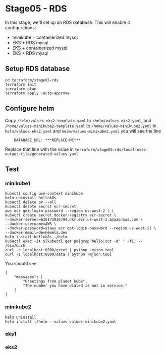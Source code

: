 # Stage05 - RDS

In this stage, we'll set up an RDS database.  This will enable 4 configurations:
* minikube + containerized mysql
* EKS + RDS mysql
* EKS + containerized mysql
* EKS + RDS mysql

## Setup RDS database
```
cd terraform/stage05-rds
terraform init
terraform plan
terraform apply -auto-approve
```

## Configure helm
Copy `/helm/values-eks2-template.yaml` to `/helm/values-eks2.yaml`,
and `/home/values-minikube2-template.yaml` to `/home/values-minikube2.yaml`
In `helm/values-eks2.yaml` and `helm/values-minikube2.yaml` you will see the line
```
    DATABASE_URL: ***REPLACE-ME***
```
Replace that line with the value in `terraform/stage05-rds/local-exec-output-file/generated-values.yaml`

## Test
### minikube1
```
kubectl config use-context minikube
helm uninstall hellok8s
kubectl delete pv --all
kubectl delete secret ecr-secret
aws ecr get-login-password --region us-west-2 | \
kubectl create secret docker-registry ecr-secret \
--docker-server=638173936794.dkr.ecr.us-west-2.amazonaws.com \
--docker-username=AWS \
--docker-password=$(aws ecr get-login-password --region us-west-2) \
--docker-email=dev@emelz.dev 
helm install hellok8s ./helm
kubectl exec -it $(kubectl get po|grep hello|cut -d' ' -f1) -- /bin/bash
curl -s localhost:8000/greet | python -mjson.tool
curl -s localhost:8000/data | python -mjson.tool
```
You should see
```
{
    "messages": [
        "Greetings from planet kube",
        "The number you have dialed is not in service."
    ]
}
```

### minikube2
```
helm uninstall
helm install ./helm --values values-minikube2.yaml
```


### eks1

### eks2
